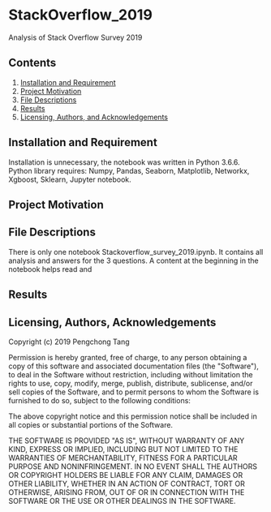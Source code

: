 # StackOverflow_2019
Analysis of Stack Overflow Survey 2019

## Contents

1. [Installation and Requirement](#installation)
2. [Project Motivation](#motivation)
3. [File Descriptions](#files)
4. [Results](#results)
5. [Licensing, Authors, and Acknowledgements](#licensing)

## Installation and Requirement <a name="installation"></a>

Installation is unnecessary, the notebook was written in Python 3.6.6.
Python library requires:
Numpy, Pandas, Seaborn, Matplotlib, Networkx, Xgboost, Sklearn, Jupyter notebook.

## Project Motivation<a name="motivation"></a>



## File Descriptions <a name="files"></a>

There is only one notebook Stackoverflow_survey_2019.ipynb. It contains all analysis and answers for the 3 questions. A content at the beginning in the notebook helps read and 

## Results<a name="results"></a>



## Licensing, Authors, Acknowledgements<a name="licensing"></a>

Copyright (c) 2019 Pengchong Tang

Permission is hereby granted, free of charge, to any person obtaining a copy of this software and associated documentation files (the "Software"), to deal in the Software without restriction, including without limitation the rights to use, copy, modify, merge, publish, distribute, sublicense, and/or sell copies of the Software, and to permit persons to whom the Software is furnished to do so, subject to the following conditions:

The above copyright notice and this permission notice shall be included in all copies or substantial portions of the Software.

THE SOFTWARE IS PROVIDED "AS IS", WITHOUT WARRANTY OF ANY KIND, EXPRESS OR IMPLIED, INCLUDING BUT NOT LIMITED TO THE WARRANTIES OF MERCHANTABILITY, FITNESS FOR A PARTICULAR PURPOSE AND NONINFRINGEMENT. IN NO EVENT SHALL THE AUTHORS OR COPYRIGHT HOLDERS BE LIABLE FOR ANY CLAIM, DAMAGES OR OTHER LIABILITY, WHETHER IN AN ACTION OF CONTRACT, TORT OR OTHERWISE, ARISING FROM, OUT OF OR IN CONNECTION WITH THE SOFTWARE OR THE USE OR OTHER DEALINGS IN THE SOFTWARE.
